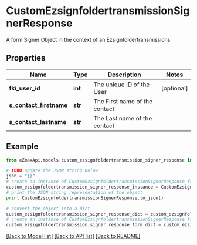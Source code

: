 # CustomEzsignfoldertransmissionSignerResponse

A form Signer Object in the context of an Ezsignfoldertransmissions

## Properties
Name | Type | Description | Notes
------------ | ------------- | ------------- | -------------
**fki_user_id** | **int** | The unique ID of the User | [optional] 
**s_contact_firstname** | **str** | The First name of the contact | 
**s_contact_lastname** | **str** | The Last name of the contact | 

## Example

```python
from eZmaxApi.models.custom_ezsignfoldertransmission_signer_response import CustomEzsignfoldertransmissionSignerResponse

# TODO update the JSON string below
json = "{}"
# create an instance of CustomEzsignfoldertransmissionSignerResponse from a JSON string
custom_ezsignfoldertransmission_signer_response_instance = CustomEzsignfoldertransmissionSignerResponse.from_json(json)
# print the JSON string representation of the object
print CustomEzsignfoldertransmissionSignerResponse.to_json()

# convert the object into a dict
custom_ezsignfoldertransmission_signer_response_dict = custom_ezsignfoldertransmission_signer_response_instance.to_dict()
# create an instance of CustomEzsignfoldertransmissionSignerResponse from a dict
custom_ezsignfoldertransmission_signer_response_form_dict = custom_ezsignfoldertransmission_signer_response.from_dict(custom_ezsignfoldertransmission_signer_response_dict)
```
[[Back to Model list]](../README.md#documentation-for-models) [[Back to API list]](../README.md#documentation-for-api-endpoints) [[Back to README]](../README.md)


